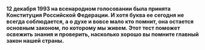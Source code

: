 **12 декабря 1993 на всенародном голосовании была принята Конституция Российской Федерации. И хотя буква ее сегодня не всегда соблюдается, а о духе и вовсе мало кто помнит, она остается основным законом, по которому мы живем. Этот тест поможет освежить знания и проверить, насколько хорошо вы помните главный закон нашей страны.**
